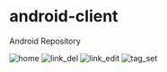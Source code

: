 # android-client
Android Repository

![home](/preview/home.gif)
![link_del](/preview/link_del.gif)
![link_edit](/preview/link_edit.gif)
![tag_set](/preview/tag_set.gif)